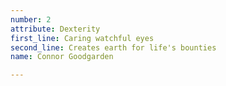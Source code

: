 ```yaml
---
number: 2
attribute: Dexterity
first_line: Caring watchful eyes
second_line: Creates earth for life's bounties
name: Connor Goodgarden

---
```

